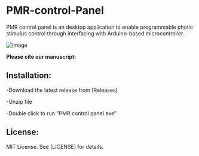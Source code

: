 # PMR-control-Panel
PMR control panel is an desktop application to enable programmable photic stimulus control through interfacing with Arduino-based microcontroller.

![image](https://user-images.githubusercontent.com/49441654/137485205-9662aee2-a87d-471b-9ff2-5248a4b0aa1b.png)


**Please cite our manuscript:**



Installation:
------------

-Download the latest release from [Releases]

-Unzip file

-Double click to run "PMR control panel.exe"



License:
------------

MIT License. See [LICENSE] for details.
